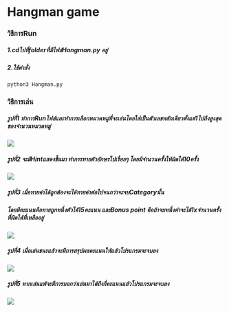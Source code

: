 # Hangman game
### วิธีการRun
##### 1.cdไปที่folderที่มีไฟล์Hangman.py อยู่
##### 2.ใช้คำสั่ง
```
python3 Hangman.py
```
### วิธีการเล่น
##### รูปที่1 ทำการRunไฟล์และทำการเลือกหมวดหมู่ที่จะเล่นโดยใส่เป็นตัวเลขหลักเดียวตั้งแต่1ไปถึงสูงสุดของจำนวนหมวดหมู่
<img src="https://github.com/nailtail/The-Internship-2019/blob/master/img/hangman1.png"></img>
##### รูปที่2 จะมีHintแสดงขึ้นมา ทำการทายตัวอักษรไปเรื่อยๆ โดยมีจำนวนครั้งให้ผิดได้10ครั้ง
<img src="https://github.com/nailtail/The-Internship-2019/blob/master/img/hangman2.png"></img>
##### รูปที่3 เมื่อทายคำได้ถูกต้องจะได้ทายคำต่อไปจนกว่าจะจบCategoryนั้น
##### โดยมีคะแนนคือทายถูกหนึ่งตัวได้15คะแนน และBonus point คือถ้าจบหนึ่งคำจะได้1xจำนวนครั้งที่ผิดได้ที่เหลืออยู่
<img src="https://github.com/nailtail/The-Internship-2019/blob/master/img/hangman3.png"></img>
##### รูปที่4 เมื่อเล่นชนะแล้วจะมีการสรุปผลคะแนนให้แล้วโปรแกรมจะจบลง
<img src="https://github.com/nailtail/The-Internship-2019/blob/master/img/hangman4.png"></img>
##### รูปที่5 หากเล่นแพ้จะมีการบอกว่าเล่นมาได้ถึงกี่คะแนนแล้วโปรแกรมจะจบลง
<img src="https://github.com/nailtail/The-Internship-2019/blob/master/img/hangman5.png"></img>
